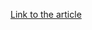 [Link to the article](https://blog.sekoia.io/game-over-gaming-community-at-risk-with-information-stealers/#h-epsilon-stealer)
